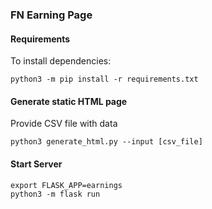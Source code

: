 ### FN Earning Page

#### Requirements
To install dependencies:
```
python3 -m pip install -r requirements.txt
```

#### Generate static HTML page
Provide CSV file with data
```
python3 generate_html.py --input [csv_file]
```

#### Start Server
```
export FLASK_APP=earnings
python3 -m flask run
```   
